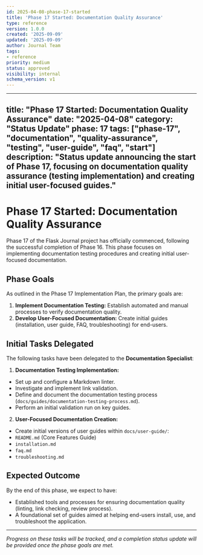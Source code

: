 ```yaml
---
id: 2025-04-08-phase-17-started
title: 'Phase 17 Started: Documentation Quality Assurance'
type: reference
version: 1.0.0
created: '2025-09-09'
updated: '2025-09-09'
author: Journal Team
tags:
- reference
priority: medium
status: approved
visibility: internal
schema_version: v1
---
```


***

title: "Phase 17 Started: Documentation Quality Assurance"
date: "2025-04-08"
category: "Status Update"
phase: 17
tags: \["phase-17", "documentation", "quality-assurance", "testing", "user-guide", "faq", "start"]
description: "Status update announcing the start of Phase 17, focusing on documentation quality assurance (testing implementation) and creating initial user-focused guides."
-----------------------------------------------------------------------------------------------------------------------------------------------------------------------------

# Phase 17 Started: Documentation Quality Assurance

Phase 17 of the Flask Journal project has officially commenced, following the successful completion of Phase 16. This phase focuses on implementing documentation testing procedures and creating initial user-focused documentation.

## Phase Goals

As outlined in the Phase 17 Implementation Plan, the primary goals are:

1. **Implement Documentation Testing:** Establish automated and manual processes to verify documentation quality.
2. **Develop User-Focused Documentation:** Create initial guides (installation, user guide, FAQ, troubleshooting) for end-users.

## Initial Tasks Delegated

The following tasks have been delegated to the **Documentation Specialist**:

1. **Documentation Testing Implementation:**

- Set up and configure a Markdown linter.
- Investigate and implement link validation.
- Define and document the documentation testing process (`docs/guides/documentation-testing-process.md`).
- Perform an initial validation run on key guides.

2. **User-Focused Documentation Creation:**

- Create initial versions of user guides within `docs/user-guide/`:
- `README.md` (Core Features Guide)
- `installation.md`
- `faq.md`
- `troubleshooting.md`

## Expected Outcome

By the end of this phase, we expect to have:

- Established tools and processes for ensuring documentation quality (linting, link checking, review process).
- A foundational set of guides aimed at helping end-users install, use, and troubleshoot the application.

***

*Progress on these tasks will be tracked, and a completion status update will be provided once the phase goals are met.*
